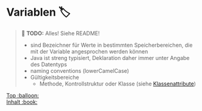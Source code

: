 # Variablen :label:

> :construction: **TODO:**  Alles! Siehe README!
> -   sind Bezeichner für Werte in bestimmten Speicherbereichen, die mit der Variable angesprochen werden können
> -   Java ist streng typisiert, Deklaration daher immer unter Angabe des Datentyps
> -   naming conventions (lowerCamelCase)
> -   Gültigkeitsbereiche
>     -   Methode, Kontrollstruktur oder Klasse (siehe [Klassenattribute](#klassenattribute))


<!-- Dieses HTML-Snippet sollte am Ende jeder Seite stehen! -->
<div class="top-link">
    <a href="#" title="Zum Anfang scrollen!">Top :balloon:</a>
    <br/>
    <a href="https://dh-cologne.github.io/java-wegweiser#inhalt-book" title="Zurück zur Übersicht!">Inhalt :book:</a>
</div>